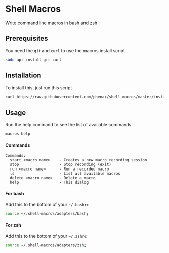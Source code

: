 # Shell Macros
Write command line macros in bash and zsh

## Prerequisites
You need the `git` and `curl` to use the macros install script
```bash
sudo apt install git curl
```


## Installation

To install this, just run this script
```bash
curl https://raw.githubusercontent.com/phenax/shell-macros/master/install.sh | bash -
```


## Usage

Run the help command to see the list of available commands
```bash
macros help
```

#### Commands
```
Commands:
  start <macro name>    - Creates a new macro recording session
  stop                  - Stop recording (exit)
  run <macro name>      - Run a recorded macro
  ls                    - List all available macros
  delete <macro name>   - Delete a macro
  help                  - This dialog
```

#### For bash
Add this to the bottom of your `~/.bashrc`
```bash
source ~/.shell-macros/adapters/bash;
```

#### For zsh
Add this to the bottom of your `~/.zshrc`
```bash
source ~/.shell-macros/adapters/zsh;
```
